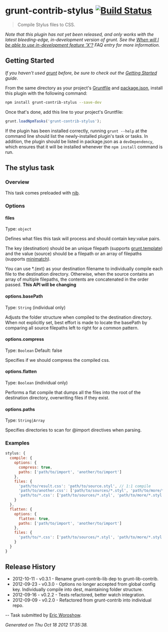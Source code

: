 # grunt-contrib-stylus [![Build Status](https://secure.travis-ci.org/gruntjs/grunt-contrib-stylus.png?branch=master)](http://travis-ci.org/gruntjs/grunt-contrib-stylus)

> Compile Stylus files to CSS.

_Note that this plugin has not yet been released, and only works with the latest bleeding-edge, in-development version of grunt. See the [When will I be able to use in-development feature 'X'?](https://github.com/gruntjs/grunt/blob/devel/docs/faq.md#when-will-i-be-able-to-use-in-development-feature-x) FAQ entry for more information._

## Getting Started
_If you haven't used [grunt][] before, be sure to check out the [Getting Started][] guide._

From the same directory as your project's [Gruntfile][Getting Started] and [package.json][], install this plugin with the following command:

```bash
npm install grunt-contrib-stylus --save-dev
```

Once that's done, add this line to your project's Gruntfile:

```js
grunt.loadNpmTasks('grunt-contrib-stylus');
```

If the plugin has been installed correctly, running `grunt --help` at the command line should list the newly-installed plugin's task or tasks. In addition, the plugin should be listed in package.json as a `devDependency`, which ensures that it will be installed whenever the `npm install` command is run.

[grunt]: http://gruntjs.com/
[Getting Started]: https://github.com/gruntjs/grunt/blob/devel/docs/getting_started.md
[package.json]: https://npmjs.org/doc/json.html


## The stylus task

### Overview

This task comes preloaded with [nib](http://visionmedia.github.com/nib/).
### Options

#### files
Type: `object`

Defines what files this task will process and should contain key:value pairs.

The key (destination) should be an unique filepath (supports [grunt.template](https://github.com/gruntjs/grunt/blob/master/docs/api_template.md)) and the value (source) should be a filepath or an array of filepaths (supports [minimatch](https://github.com/isaacs/minimatch)).

You can use *.{ext} as your destination filename to individually compile each file to the destination directory. Otherwise, when the source contains an array of multiple filepaths, the contents are concatenated in the order passed.  **This API will be changing**

#### options.basePath
Type: `String` (individual only)

Adjusts the folder structure when compiled to the destination directory. When not explicitly set, best effort is made to locate the basePath by comparing all source filepaths left to right for a common pattern.

#### options.compress
Type: `Boolean`
Default: false

Specifies if we should compress the compiled css.

#### options.flatten
Type: `Boolean` (individual only)

Performs a flat compile that dumps all the files into the root of the destination directory, overwriting files if they exist.

#### options.paths
Type: `String|Array`

Specifies directories to scan for @import directives when parsing.
### Examples

```js
stylus: {
  compile: {
    options: {
      compress: true,
      paths: ['path/to/import', 'another/to/import']
    },
    files: {
      'path/to/result.css': 'path/to/source.styl', // 1:1 compile
      'path/to/another.css': ['path/to/sources/*.styl', 'path/to/more/*.style'], // compile and concat into single file
      'path/to/*.css': ['path/to/sources/*.styl', 'path/to/more/*.styl'] // compile individually into dest, maintaining folder structure
    }
  },
  flatten: {
    options: {
      flatten: true,
      paths: ['path/to/import', 'another/to/import']
    },
    files: {
      'path/to/*.css': ['path/to/sources/*.styl', 'path/to/more/*.styl'] // compile individually into dest, flattening folder structure
    }
  }
}
```

## Release History

 * 2012-10-11 - v0.3.1 - Rename grunt-contrib-lib dep to grunt-lib-contrib.
 * 2012-09-23 - v0.3.0 - Options no longer accepted from global config key. Individually compile into dest, maintaining folder structure.
 * 2012-09-16 - v0.2.2 - Tests refactored, better watch integration.
 * 2012-09-09 - v0.2.0 - Refactored from grunt-contrib into individual repo.

--
Task submitted by <a href="http://ericw.ca">Eric Woroshow</a>.

*Generated on Thu Oct 18 2012 17:35:38.*
